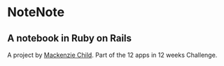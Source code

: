 # NoteNote

## A notebook in Ruby on Rails

A project by [Mackenzie Child](https://github.com/mackenziechild/notenote).
Part of the 12 apps in 12 weeks Challenge.
